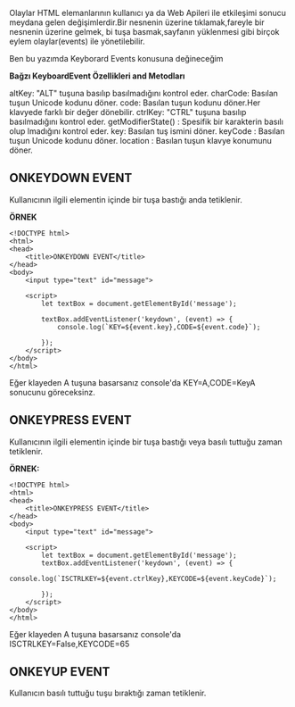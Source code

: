 Olaylar HTML elemanlarının kullanıcı ya da Web Apileri ile etkileşimi sonucu meydana gelen değişimlerdir.Bir nesnenin üzerine tıklamak,fareyle bir nesnenin üzerine gelmek,
bi tuşa basmak,sayfanın yüklenmesi gibi birçok eylem olaylar(events) ile yönetilebilir.

Ben bu yazımda Keyborard Events konusuna değineceğim

**Bağzı KeyboardEvent Özellikleri and Metodları**

altKey: "ALT" tuşuna basılıp basılmadığını kontrol eder.
charCode: Basılan tuşun Unicode kodunu döner.
code: Basılan tuşun kodunu döner.Her klavyede farklı bir değer dönebilir.
ctrlKey: "CTRL" tuşuna basılıp basılmadığını kontrol eder.
getModifierState() : Spesifik bir karakterin basılı olup lmadığını kontrol eder.
key: Basılan tuş ismini döner.
keyCode : Basılan tuşun Unicode kodunu döner.
location : Basılan tuşun klavye konumunu döner.

## ONKEYDOWN EVENT

Kullanıcının ilgili elementin içinde bir tuşa bastığı anda tetiklenir.

**ÖRNEK**

    <!DOCTYPE html>
    <html>
    <head>
        <title>ONKEYDOWN EVENT</title>
    </head>
    <body>
        <input type="text" id="message">

        <script>
            let textBox = document.getElementById('message');

            textBox.addEventListener('keydown', (event) => {
                console.log(`KEY=${event.key},CODE=${event.code}`);

            });
        </script>
    </body>
    </html>

Eğer klayeden A tuşuna basarsanız console'da
KEY=A,CODE=KeyA
sonucunu göreceksinz.

## ONKEYPRESS EVENT

Kullanıcının ilgili elementin içinde bir tuşa bastığı veya basılı tuttuğu zaman tetiklenir.

**ÖRNEK:**

    <!DOCTYPE html>
    <html>
    <head>
        <title>ONKEYPRESS EVENT</title>
    </head>
    <body>
        <input type="text" id="message">

        <script>
            let textBox = document.getElementById('message');
            textBox.addEventListener('keydown', (event) => {
                console.log(`ISCTRLKEY=${event.ctrlKey},KEYCODE=${event.keyCode}`);

            });
        </script>
    </body>
    </html>

Eğer klayeden A tuşuna basarsanız console'da
ISCTRLKEY=False,KEYCODE=65

## ONKEYUP EVENT

Kullanıcın basılı tuttuğu tuşu bıraktığı zaman tetiklenir.
